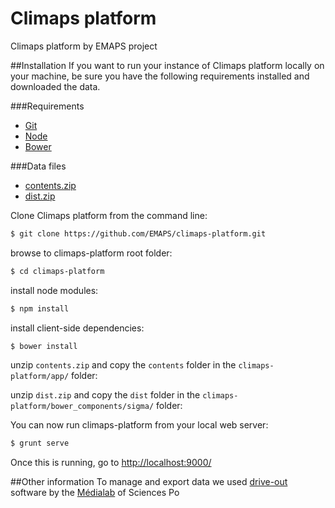 Climaps platform
======

Climaps platform by EMAPS project

##Installation
If you want to run your instance of Climaps platform locally on your machine, be sure you have the following requirements installed and downloaded the data.

###Requirements

- [Git](http://git-scm.com/book/en/Getting-Started-Installing-Git)
- [Node](http://nodejs.org/)
- [Bower](http://bower.io/#installing-bower)

###Data files

- [contents.zip](http://climaps.eu/contents/contents.zip)
- [dist.zip](http://climaps.eu/contents/dist.zip)

Clone Climaps platform from the command line:

``` sh
$ git clone https://github.com/EMAPS/climaps-platform.git
```

browse to climaps-platform root folder:

``` sh
$ cd climaps-platform
```

install node modules:

``` sh
$ npm install
```

install client-side dependencies:

``` sh
$ bower install
```

unzip ```contents.zip``` and copy the ```contents``` folder in the ```climaps-platform/app/``` folder:

unzip ```dist.zip``` and copy the ```dist``` folder in the ```climaps-platform/bower_components/sigma/``` folder:


You can now run climaps-platform from your local web server:

``` sh
$ grunt serve
```

Once this is running, go to [http://localhost:9000/](http://localhost:9000/)

##Other information
To manage and export data we used [drive-out](https://github.com/medialab/drive-out) software by the [Médialab](http://medialab.sciences-po.fr/) of Sciences Po